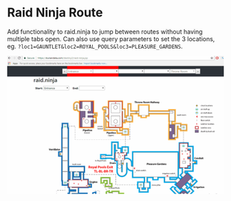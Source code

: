 # Raid Ninja Route
Add functionality to raid.ninja to jump between routes without having multiple tabs open. Can also use query parameters to set the 3 locations, eg. `?loc1=GAUNTLET&loc2=ROYAL_POOLS&loc3=PLEASURE_GARDENS`.

![ScreenShot](https://raw.githubusercontent.com/Mulchman/RNRoute/master/RNRoute.gif)

